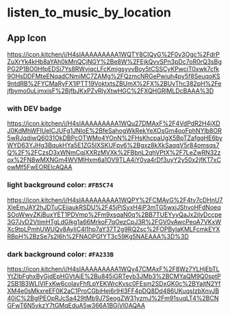 # listen_to_music_by_location

## App Icon

<https://icon.kitchen/i/H4sIAAAAAAAAA1WQTY8CIQyG%2F0v3Ogc%2FdrPZuXrYk4kHb8aYAh0kMnQCjNGY%2Be8W%2FEjkQvvSPn3pDc7oR0rQ3sBgPG2P1BO0HfpEDSi7Ys8RWvjqcLFcKmigsyvvBoy5tCSSCyKPwciT0xwk7cfk9OHsDDFMteENqadCNmiMC7ZAMg%2FQzmcNRGePwiuh4py5f8SeuqoKS9ntdRB%2FYCMaRyFX1lPTT19VoktxtsZBUmX%2FX%2BUyThc382pH%2Fejfbymo0uLjmxisF%2BjfbJKxPZvRlyXtwHGC%2FXQHGRlMLDcBAAA%3D>

### with DEV badge

<https://icon.kitchen/i/H4sIAAAAAAAAA1WQu27DMAxF%2F4VdPdR2H4jXDJ0KdMhWFIUelCJUFg1JNloE%2BfeSahogWkRekYeXOsGm4ooFphNYlb8OR5wRJqdiwQ6031OkDBPcOTWMo4YOnN%2FHsKhcpaUgX5BpTZafgqHE6byWYD63YJHg3BqukHYa5E1ZG5IXSKUFpv6%2Bgxz8kXkSaqqV5r84omsqs7Q%2F%2FCzsD3xWNmCqjXXRzMVXk%2FBbnL2qhVPtX%2F7LeZwRN32zox%2FN8wMXNGm4WVMlHxm6a1OV9TLA4iY0ya4rDf3uyY2y50x2jfKT7xCowMf5FwEORElcAQAA>

### light background color: `#FB5C74`

<https://icon.kitchen/i/H4sIAAAAAAAAA1WQPY%2FCMAyG%2F4tv7cDHnU7XleEmJAY2hJDTuCEijaukRSDU%2F45jPiSyxH4iP3mTG5wxjJShvoHFdNoeqSOoWwyZKjBuxYET1PDVmp%2Fm9xsqaN0q%2BB7TUEYyyQaJx2jlyDccpe3G7JvD2VtimHTgLdGlkg1a66MrkoF7qOezCpJ3R%2FGV0vAwcPeoA7VKxWXc9tpLPmhUWUQv8AyliC4l1hp7aY37T2g9RQ2sc%2FOPBylaKMLFcmkEYXRBpH%2BzSe7s2I6h%2FNAOPGfYT3c59Kg5NAEAAA%3D%3D>

### dark background color: `#FA233B`

<https://icon.kitchen/i/H4sIAAAAAAAAA1WQy47CMAxF%2F8Wz7YLHjEbTLYtZIbFghxByGjdEpHGVtAiE%2Bu845iGRTeyb3JMb3%2BCMYaQM9Q0sptP2SB1B3WLIVIFxKw6coIavFhfLpYEKWrcKvsc0FEsm2SDxGK0c%2BYajtN2YfXM4e0sMkxreEF0K2aC1ProCGbiHej6rIHl3FF4pDQ8Dd486UKuqsIzbXnvJB40iC%2BglPEOpRJcSa429tMb9J7SeogZW31yzmJ%2Fm91suqLT4%2BCNGFwT6N5vkzY7tGMqEduA5w366A1BGjVI0AQAA>
